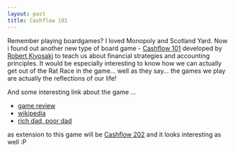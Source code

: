 ```yaml
---
layout: post
title: Cashflow 101
---
```


Remember playing boardgames? I loved Monopoly and Scotland Yard. Now i found out another new type of board game - [Cashflow 101](http://www.google.com/search?sourceid=ie7&rls=com.microsoft:en-US&ie=utf8&oe=utf8&q=cashflow+101) developed by [Robert Kiyosaki](http://en.wikipedia.org/wiki/Robert_Kiyosaki) to teach us about financial strategies and accounting principles. It would be especially interesting to know how we can actually get out of the Rat Race in the game... well as they say... the games we play are actually the reflections of our life!

And some interesting link about the game ...

- [game review](http://www.profitadvisors.com/cashflowgame.shtml)
- [wikipedia](http://en.wikipedia.org/wiki/Cashflow_101)
- [rich dad, poor dad](http://www.richdadpoordad.com/)

as extension to this game will be [Cashflow 202](http://www.boardgamegeek.com/game/6561) and it looks interesting as well :P
